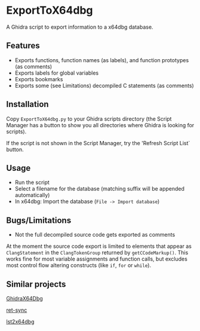# ExportToX64dbg
A Ghidra script to export information to a x64dbg database.

## Features
  * Exports functions, function names (as labels), and function prototypes (as comments)
  * Exports labels for global variables
  * Exports bookmarks
  * Exports some (see Limitations) decompiled C statements (as comments)

## Installation
Copy `ExportToX64dbg.py` to your Ghidra scripts directory (the Script Manager has a button to show you all directories where Ghidra is looking for scripts).

If the script is not shown in the Script Manager, try the 'Refresh Script List` button.

## Usage

  * Run the script
  * Select a filename for the database (matching suffix will be appended automatically)
  * In x64dbg: Import the database (`File -> Import database`)

## Bugs/Limitations
  * Not the full decompiled source code gets exported as comments
  
At the moment the source code export is limited to elements that appear as `ClangStatement` in the `ClangTokenGroup` returned by `getCCodeMarkup()`.
This works fine for most variable assignments and function calls, but excludes most control flow altering constructs (like `if`, `for` or `while`).

## Similar projects
[GhidraX64Dbg](https://github.com/revolver-ocelot-saa/GhidraX64Dbg)

[ret-sync](https://github.com/bootleg/ret-sync)

[lst2x64dbg](https://github.com/utkonos/lst2x64dbg)
